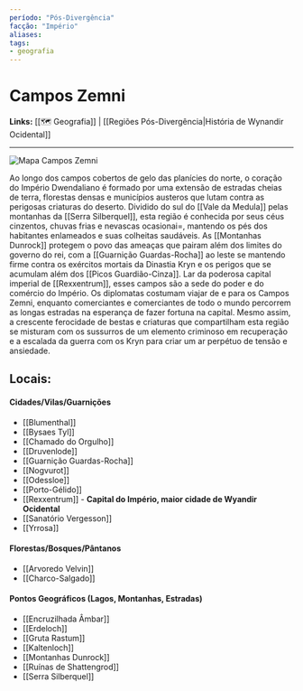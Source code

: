 ```yaml
---
período: "Pós-Divergência"
facção: "Império" 
aliases: 
tags:
- geografia
---
```


# **Campos Zemni**

**Links:** [[🗺 Geografia]] | [[Regiões Pós-Divergência|História de Wynandir Ocidental]]

---
![Mapa Campos Zemni](https://github.com/Iago31/Exandria-Players/blob/master/assets/Mapa%20Campos%20Zemni.png?raw=true)

Ao longo dos campos cobertos de gelo das planícies do norte, o coração do Império Dwendaliano é formado por uma extensão de estradas cheias de terra, florestas densas e municípios austeros que lutam contra as perigosas criaturas do deserto. Dividido do sul do [[Vale da Medula]] pelas montanhas da [[Serra Silberquel]], esta região é conhecida por seus céus cinzentos, chuvas frias e nevascas ocasionai=, mantendo os pés dos habitantes enlameados e suas colheitas saudáveis. As [[Montanhas Dunrock]] protegem o povo das ameaças que pairam além dos limites do governo do rei, com a [[Guarnição Guardas-Rocha]] ao leste se mantendo firme contra os exércitos mortais da Dinastia Kryn e os perigos que se acumulam além dos [[Picos Guardião-Cinza]]. Lar da poderosa capital imperial de [[Rexxentrum]], esses campos são a sede do poder e do comércio do Império. Os diplomatas costumam viajar de e para os Campos Zemni, enquanto comerciantes e comerciantes de todo o mundo percorrem as longas estradas na esperança de fazer fortuna na capital. Mesmo assim, a crescente ferocidade de bestas e criaturas que compartilham esta região se misturam com os sussurros de um elemento criminoso em recuperação e a escalada da guerra com os Kryn para criar um ar perpétuo de tensão e ansiedade.

## **Locais:**

#### Cidades/Vilas/Guarnições
-  [[Blumenthal]]
-  [[Bysaes Tyl]]
-  [[Chamado do Orgulho]]
-  [[Druvenlode]]
-  [[Guarnição Guardas-Rocha]]
-  [[Nogvurot]]
-  [[Odessloe]]
-  [[Porto-Gélido]]
-  [[Rexxentrum]] - **Capital do Império, maior cidade de Wyandir Ocidental**
-  [[Sanatório Vergesson]]
-  [[Yrrosa]]

#### Florestas/Bosques/Pântanos
-  [[Arvoredo Velvin]]
-  [[Charco-Salgado]]

#### Pontos Geográficos (Lagos, Montanhas, Estradas)
-  [[Encruzilhada Âmbar]]
-  [[Erdeloch]]
-  [[Gruta Rastum]]
-  [[Kaltenloch]]
-  [[Montanhas Dunrock]]
-  [[Ruínas de Shattengrod]]
-  [[Serra Silberquel]]
